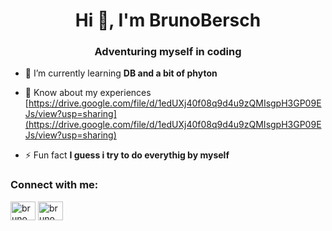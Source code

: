 <h1 align="center">Hi 👋, I'm BrunoBersch</h1>
<h3 align="center">Adventuring myself in coding</h3>

- 🌱 I’m currently learning **DB and a bit of phyton**

- 📄 Know about my experiences [https://drive.google.com/file/d/1edUXj40f08q9d4u9zQMIsgpH3GP09EJs/view?usp=sharing](https://drive.google.com/file/d/1edUXj40f08q9d4u9zQMIsgpH3GP09EJs/view?usp=sharing)

- ⚡ Fun fact **I guess i try to do everythig by myself**

<h3 align="left">Connect with me:</h3>
<p align="left">
<a href="https://linkedin.com/in/bruno comis bersch" target="blank"><img align="center" src="https://raw.githubusercontent.com/rahuldkjain/github-profile-readme-generator/master/src/images/icons/Social/linked-in-alt.svg" alt="bruno comis bersch" height="30" width="40" /></a>
<a href="https://instagram.com/bruno_bersch" target="blank"><img align="center" src="https://raw.githubusercontent.com/rahuldkjain/github-profile-readme-generator/master/src/images/icons/Social/instagram.svg" alt="bruno_bersch" height="30" width="40" /></a>
</p>
